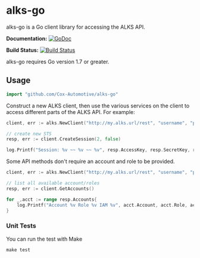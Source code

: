 # alks-go #

alks-go is a Go client library for accessing the ALKS API.

**Documentation:** [![GoDoc](https://godoc.org/github.com/Cox-Automotive/akls-go/github?status.svg)](https://godoc.org/github.com/Cox-Automotive/alks-go)

**Build Status:** [![Build Status](https://travis-ci.org/Cox-Automotive/alks-go.svg?branch=master)](https://travis-ci.org/Cox-Automotive/alks-go)  

alks-go requires Go version 1.7 or greater.

## Usage ##

```go
import "github.com/Cox-Automotive/alks-go"
```

Construct a new ALKS client, then use the various services on the client to
access different parts of the ALKS API. For example:

```go
client, err := alks.NewClient("http://my.alks.url/rest", "username", "password", "my-acct", "my-role")

// create new STS
resp, err := client.CreateSession(2, false)

log.Printf("Session: %v ~~ %v ~~ %v", resp.AccessKey, resp.SecretKey, resp.SessionToken)
```

Some API methods don't require an account and role to be provided.
```go
client, err := alks.NewClient("http://my.alks.url/rest", "username", "password", "", "")

// list all available account/roles
resp, err := client.GetAccounts()

for _,acct := range resp.Accounts{
    log.Printf("Account %v Role %v IAM %v", acct.Account, acct.Role, acct.IamActive)
}
```

### Unit Tests ###

You can run the test with Make

```
make test
```